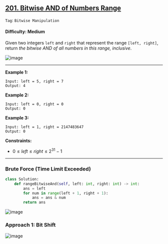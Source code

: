 ## [201. Bitwise AND of Numbers Range](https://leetcode.com/problems/bitwise-and-of-numbers-range)

```Tag```: ```Bitwise Manipulation```

#### Difficulty: Medium

Given two integers ```left``` and ```right``` that represent the range ```[left, right]```, return _the bitwise AND of all numbers in this range, inclusive_.

![image](https://github.com/quananhle/Python/assets/35042430/ee2d9494-c306-44b5-a0ca-964e816a7d0d)

---

__Example 1:__
```
Input: left = 5, right = 7
Output: 4
```

__Example 2:__
```
Input: left = 0, right = 0
Output: 0
```

__Example 3:__
```
Input: left = 1, right = 2147483647
Output: 0
```

__Constraints:__

- $0 \le left \le right \le 2^{31} - 1$

---

### Brute Force (Time Limit Exceeded)

```Python
class Solution:
    def rangeBitwiseAnd(self, left: int, right: int) -> int:
        ans = left
        for num in range(left + 1, right + 1):
            ans = ans & num
        return ans
```

![image](https://leetcode.com/problems/bitwise-and-of-numbers-range/Figures/201/201_prefix.png)

### Approach 1: Bit Shift

![image](https://leetcode.com/problems/bitwise-and-of-numbers-range/Figures/201/201_bit_shifting.png)

